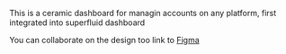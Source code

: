 This is a ceramic dashboard for managin accounts on any platform, first integrated into superfluid dashboard

You can collaborate on the design too link to [Figma](https://www.figma.com/file/KRFPSLyOs81MxT7nYdbN3J/Untitled?node-id=0%3A1)
